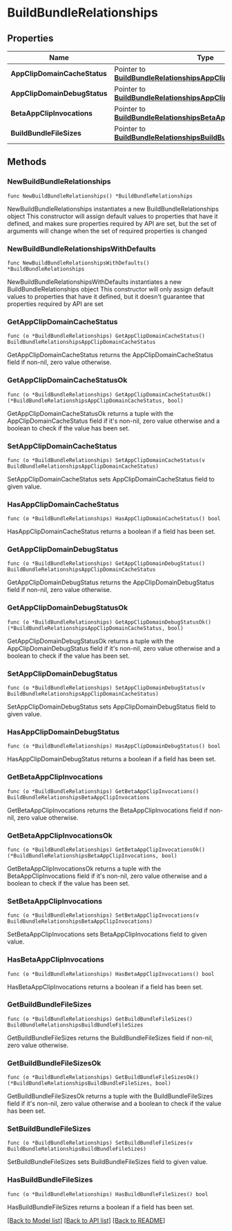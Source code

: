 # BuildBundleRelationships

## Properties

Name | Type | Description | Notes
------------ | ------------- | ------------- | -------------
**AppClipDomainCacheStatus** | Pointer to [**BuildBundleRelationshipsAppClipDomainCacheStatus**](BuildBundleRelationshipsAppClipDomainCacheStatus.md) |  | [optional] 
**AppClipDomainDebugStatus** | Pointer to [**BuildBundleRelationshipsAppClipDomainCacheStatus**](BuildBundleRelationshipsAppClipDomainCacheStatus.md) |  | [optional] 
**BetaAppClipInvocations** | Pointer to [**BuildBundleRelationshipsBetaAppClipInvocations**](BuildBundleRelationshipsBetaAppClipInvocations.md) |  | [optional] 
**BuildBundleFileSizes** | Pointer to [**BuildBundleRelationshipsBuildBundleFileSizes**](BuildBundleRelationshipsBuildBundleFileSizes.md) |  | [optional] 

## Methods

### NewBuildBundleRelationships

`func NewBuildBundleRelationships() *BuildBundleRelationships`

NewBuildBundleRelationships instantiates a new BuildBundleRelationships object
This constructor will assign default values to properties that have it defined,
and makes sure properties required by API are set, but the set of arguments
will change when the set of required properties is changed

### NewBuildBundleRelationshipsWithDefaults

`func NewBuildBundleRelationshipsWithDefaults() *BuildBundleRelationships`

NewBuildBundleRelationshipsWithDefaults instantiates a new BuildBundleRelationships object
This constructor will only assign default values to properties that have it defined,
but it doesn't guarantee that properties required by API are set

### GetAppClipDomainCacheStatus

`func (o *BuildBundleRelationships) GetAppClipDomainCacheStatus() BuildBundleRelationshipsAppClipDomainCacheStatus`

GetAppClipDomainCacheStatus returns the AppClipDomainCacheStatus field if non-nil, zero value otherwise.

### GetAppClipDomainCacheStatusOk

`func (o *BuildBundleRelationships) GetAppClipDomainCacheStatusOk() (*BuildBundleRelationshipsAppClipDomainCacheStatus, bool)`

GetAppClipDomainCacheStatusOk returns a tuple with the AppClipDomainCacheStatus field if it's non-nil, zero value otherwise
and a boolean to check if the value has been set.

### SetAppClipDomainCacheStatus

`func (o *BuildBundleRelationships) SetAppClipDomainCacheStatus(v BuildBundleRelationshipsAppClipDomainCacheStatus)`

SetAppClipDomainCacheStatus sets AppClipDomainCacheStatus field to given value.

### HasAppClipDomainCacheStatus

`func (o *BuildBundleRelationships) HasAppClipDomainCacheStatus() bool`

HasAppClipDomainCacheStatus returns a boolean if a field has been set.

### GetAppClipDomainDebugStatus

`func (o *BuildBundleRelationships) GetAppClipDomainDebugStatus() BuildBundleRelationshipsAppClipDomainCacheStatus`

GetAppClipDomainDebugStatus returns the AppClipDomainDebugStatus field if non-nil, zero value otherwise.

### GetAppClipDomainDebugStatusOk

`func (o *BuildBundleRelationships) GetAppClipDomainDebugStatusOk() (*BuildBundleRelationshipsAppClipDomainCacheStatus, bool)`

GetAppClipDomainDebugStatusOk returns a tuple with the AppClipDomainDebugStatus field if it's non-nil, zero value otherwise
and a boolean to check if the value has been set.

### SetAppClipDomainDebugStatus

`func (o *BuildBundleRelationships) SetAppClipDomainDebugStatus(v BuildBundleRelationshipsAppClipDomainCacheStatus)`

SetAppClipDomainDebugStatus sets AppClipDomainDebugStatus field to given value.

### HasAppClipDomainDebugStatus

`func (o *BuildBundleRelationships) HasAppClipDomainDebugStatus() bool`

HasAppClipDomainDebugStatus returns a boolean if a field has been set.

### GetBetaAppClipInvocations

`func (o *BuildBundleRelationships) GetBetaAppClipInvocations() BuildBundleRelationshipsBetaAppClipInvocations`

GetBetaAppClipInvocations returns the BetaAppClipInvocations field if non-nil, zero value otherwise.

### GetBetaAppClipInvocationsOk

`func (o *BuildBundleRelationships) GetBetaAppClipInvocationsOk() (*BuildBundleRelationshipsBetaAppClipInvocations, bool)`

GetBetaAppClipInvocationsOk returns a tuple with the BetaAppClipInvocations field if it's non-nil, zero value otherwise
and a boolean to check if the value has been set.

### SetBetaAppClipInvocations

`func (o *BuildBundleRelationships) SetBetaAppClipInvocations(v BuildBundleRelationshipsBetaAppClipInvocations)`

SetBetaAppClipInvocations sets BetaAppClipInvocations field to given value.

### HasBetaAppClipInvocations

`func (o *BuildBundleRelationships) HasBetaAppClipInvocations() bool`

HasBetaAppClipInvocations returns a boolean if a field has been set.

### GetBuildBundleFileSizes

`func (o *BuildBundleRelationships) GetBuildBundleFileSizes() BuildBundleRelationshipsBuildBundleFileSizes`

GetBuildBundleFileSizes returns the BuildBundleFileSizes field if non-nil, zero value otherwise.

### GetBuildBundleFileSizesOk

`func (o *BuildBundleRelationships) GetBuildBundleFileSizesOk() (*BuildBundleRelationshipsBuildBundleFileSizes, bool)`

GetBuildBundleFileSizesOk returns a tuple with the BuildBundleFileSizes field if it's non-nil, zero value otherwise
and a boolean to check if the value has been set.

### SetBuildBundleFileSizes

`func (o *BuildBundleRelationships) SetBuildBundleFileSizes(v BuildBundleRelationshipsBuildBundleFileSizes)`

SetBuildBundleFileSizes sets BuildBundleFileSizes field to given value.

### HasBuildBundleFileSizes

`func (o *BuildBundleRelationships) HasBuildBundleFileSizes() bool`

HasBuildBundleFileSizes returns a boolean if a field has been set.


[[Back to Model list]](../README.md#documentation-for-models) [[Back to API list]](../README.md#documentation-for-api-endpoints) [[Back to README]](../README.md)


